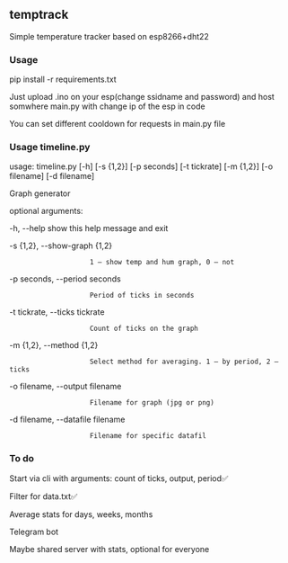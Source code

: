 ## temptrack

Simple temperature tracker based on esp8266+dht22


### Usage
pip install -r requirements.txt

Just upload .ino on your esp(change ssidname and password) and host somwhere main.py with change ip of the esp in code

You can set different cooldown for requests in main.py file

### Usage timeline.py

usage: timeline.py [-h] [-s {1,2}] [-p seconds] [-t tickrate] [-m {1,2}] [-o filename] [-d filename]

Graph generator

optional arguments:

  -h, --help            show this help message and exit
  
  -s {1,2}, --show-graph {1,2}
  
                        1 — show temp and hum graph, 0 — not
                        
  -p seconds, --period seconds
  
                        Period of ticks in seconds
                        
  -t tickrate, --ticks tickrate
  
                        Count of ticks on the graph
                        
  -m {1,2}, --method {1,2}
  
                        Select method for averaging. 1 — by period, 2 — ticks
                        
  -o filename, --output filename
  
                        Filename for graph (jpg or png)
                        
  -d filename, --datafile filename
  
                        Filename for specific datafil

### To do

Start via cli with arguments: count of ticks, output, period✅

Filter for data.txt✅

Average stats for days, weeks, months

Telegram bot

Maybe shared server with stats, optional for everyone
